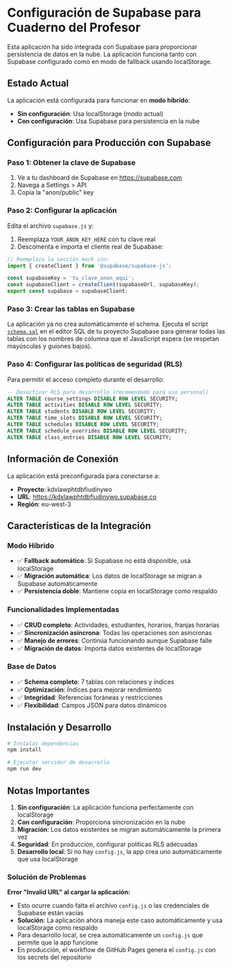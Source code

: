 # Configuración de Supabase para Cuaderno del Profesor

Esta aplicación ha sido integrada con Supabase para proporcionar persistencia de datos en la nube. La aplicación funciona tanto con Supabase configurado como en modo de fallback usando localStorage.

## Estado Actual

La aplicación está configurada para funcionar en **modo híbrido**:
- **Sin configuración**: Usa localStorage (modo actual)
- **Con configuración**: Usa Supabase para persistencia en la nube

## Configuración para Producción con Supabase

### Paso 1: Obtener la clave de Supabase

1. Ve a tu dashboard de Supabase en https://supabase.com
2. Navega a Settings > API  
3. Copia la "anon/public" key

### Paso 2: Configurar la aplicación

Edita el archivo `supabase.js` y:

1. Reemplaza `YOUR_ANON_KEY_HERE` con tu clave real
2. Descomenta e importa el cliente real de Supabase:

```javascript
// Reemplaza la sección mock con:
import { createClient } from '@supabase/supabase-js';

const supabaseKey = 'tu_clave_anon_aqui';
const supabaseClient = createClient(supabaseUrl, supabaseKey);
export const supabase = supabaseClient;
```

### Paso 3: Crear las tablas en Supabase

La aplicación ya no crea automáticamente el schema. Ejecuta el script [`schema.sql`](./schema.sql) en el editor SQL de tu proyecto Supabase para generar todas las tablas con los nombres de columna que el JavaScript espera (se respetan mayúsculas y guiones bajos).

### Paso 4: Configurar las políticas de seguridad (RLS)

Para permitir el acceso completo durante el desarrollo:

```sql
-- Desactivar RLS para desarrollo (recomendado para uso personal)
ALTER TABLE course_settings DISABLE ROW LEVEL SECURITY;
ALTER TABLE activities DISABLE ROW LEVEL SECURITY;
ALTER TABLE students DISABLE ROW LEVEL SECURITY;
ALTER TABLE time_slots DISABLE ROW LEVEL SECURITY;
ALTER TABLE schedules DISABLE ROW LEVEL SECURITY;
ALTER TABLE schedule_overrides DISABLE ROW LEVEL SECURITY;
ALTER TABLE class_entries DISABLE ROW LEVEL SECURITY;
```

## Información de Conexión

La aplicación está preconfigurada para conectarse a:
- **Proyecto**: kdxlawphtdbfiudinywo
- **URL**: https://kdxlawphtdbfiudinywo.supabase.co
- **Región**: eu-west-3

## Características de la Integración

### Modo Híbrido
- ✅ **Fallback automático**: Si Supabase no está disponible, usa localStorage
- ✅ **Migración automática**: Los datos de localStorage se migran a Supabase automáticamente
- ✅ **Persistencia doble**: Mantiene copia en localStorage como respaldo

### Funcionalidades Implementadas
- ✅ **CRUD completo**: Actividades, estudiantes, horarios, franjas horarias
- ✅ **Sincronización asíncrona**: Todas las operaciones son asíncronas
- ✅ **Manejo de errores**: Continúa funcionando aunque Supabase falle
- ✅ **Migración de datos**: Importa datos existentes de localStorage

### Base de Datos
- ✅ **Schema completo**: 7 tablas con relaciones y índices
- ✅ **Optimización**: Índices para mejorar rendimiento  
- ✅ **Integridad**: Referencias foráneas y restricciones
- ✅ **Flexibilidad**: Campos JSON para datos dinámicos

## Instalación y Desarrollo

```bash
# Instalar dependencias
npm install

# Ejecutar servidor de desarrollo
npm run dev
```

## Notas Importantes

1. **Sin configuración**: La aplicación funciona perfectamente con localStorage
2. **Con configuración**: Proporciona sincronización en la nube
3. **Migración**: Los datos existentes se migran automáticamente la primera vez
4. **Seguridad**: En producción, configurar políticas RLS adecuadas
5. **Desarrollo local**: Si no hay `config.js`, la app crea uno automáticamente que usa localStorage

### Solución de Problemas

**Error "Invalid URL" al cargar la aplicación:**
- Esto ocurre cuando falta el archivo `config.js` o las credenciales de Supabase están vacías
- **Solución**: La aplicación ahora maneja este caso automáticamente y usa localStorage como respaldo
- Para desarrollo local, se crea automáticamente un `config.js` que permite que la app funcione
- En producción, el workflow de GitHub Pages genera el `config.js` con los secrets del repositorio